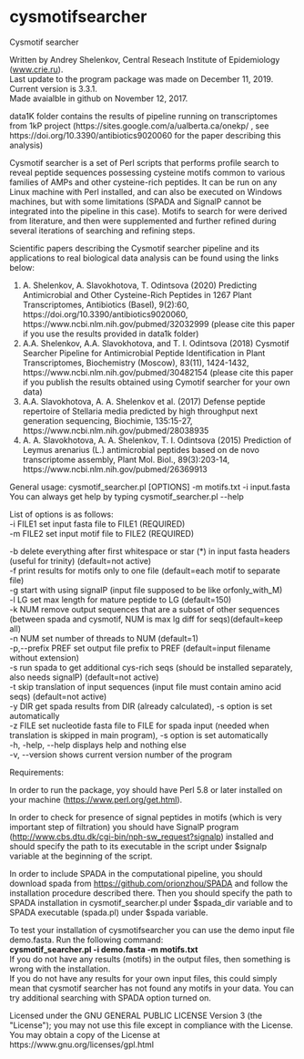 # cysmotifsearcher
Cysmotif searcher

Written by Andrey Shelenkov, Central Reseach Institute of Epidemiology (www.crie.ru).<br>
Last update to the program package was made on December 11, 2019. Current version is 3.3.1.<br>Made avaialble in github on November 12, 2017.
<p>
 data1K folder contains the results of pipeline running on transcriptomes from 1kP project (https://sites.google.com/a/ualberta.ca/onekp/ , see https://doi.org/10.3390/antibiotics9020060 for the paper describing this analysis)
<p>
Cysmotif searcher is a set of Perl scripts that performs profile search to reveal peptide sequences possessing cysteine motifs common to various families of AMPs and other cysteine-rich peptides. It can be run on any Linux machine with Perl installed, and can also be executed on Windows machines, but with some limitations (SPADA and SignalP cannot be integrated into the pipeline in this case). Motifs to search for were derived from literature, and then were supplemented and further refined during several iterations of searching and refining steps.
<p>
Scientific papers describing the Cysmotif searcher pipeline and its applications to real biological data analysis can be found using the links below:<br>
 <ol><li>A. Shelenkov, A. Slavokhotova, T. Odintsova (2020) Predicting Antimicrobial and Other Cysteine-Rich Peptides in 1267 Plant Transcriptomes, Antibiotics (Basel), 9(2):60, https://doi.org/10.3390/antibiotics9020060, https://www.ncbi.nlm.nih.gov/pubmed/32032999 (please cite this paper if you use the results provided in data1k folder)</li>
 <li>A.A. Shelenkov, A.A. Slavokhotova, and T. I. Odintsova (2018) Cysmotif Searcher Pipeline for Antimicrobial Peptide Identification in Plant Transcriptomes, Biochemistry (Moscow), 83(11), 1424-1432, https://www.ncbi.nlm.nih.gov/pubmed/30482154 (please cite this paper if you publish the results obtained using Cymotif searcher for your own data)</li>
 <li>A.A. Slavokhotova, A. A. Shelenkov et al. (2017) Defense peptide repertoire of Stellaria media predicted by high throughput next generation sequencing, Biochimie, 135:15-27, https://www.ncbi.nlm.nih.gov/pubmed/28038935 </li>
 <li>A. A. Slavokhotova, A. A. Shelenkov, T. I. Odintsova (2015) Prediction of Leymus arenarius (L.) antimicrobial peptides based on de novo transcriptome assembly, Plant Mol. Biol., 89(3):203-14, https://www.ncbi.nlm.nih.gov/pubmed/26369913</li></ol><p><p>

General usage: cysmotif_searcher.pl [OPTIONS] -m motifs.txt -i input.fasta<br>
You can always get help by typing cysmotif_searcher.pl --help<p>

List of options is as follows:<br>
-i FILE1                set input fasta file to FILE1 (REQUIRED)<br>
-m FILE2                set input motif file to FILE2 (REQUIRED)<p>

-b                      delete everything after first whitespace or star (*) in input fasta headers (useful for trinity)    (default=not active)<br>
-f                      print results for motifs only to one file (default=each motif to separate file)<br>
-g                      start with using signalP (input file supposed to be like orfonly_with_M)<br>
-l LG                   set max length for mature peptide to LG (default=150)<br>
-k NUM                  remove output sequences that are a subset of other sequences (between spada and cysmotif, NUM is max lg diff for seqs)(default=keep all)<br>
-n NUM                  set number of threads to NUM (default=1)<br>
-p,--prefix PREF        set output file prefix to PREF (default=input filename without extension)<br>
-s                      run spada to get additional cys-rich seqs (should be installed separately, also needs signalP) (default=not active)<br>
-t                      skip translation of input sequences (input file must contain amino acid seqs) (default=not active)<br>
-y DIR                  get spada results from DIR (already calculated), -s option is set automatically<br>
-z FILE                 set nucleotide fasta file to FILE for spada input (needed when translation is skipped in main program), -s option is set automatically<br>
-h, -help, --help        displays help and nothing else<br>
-v, --version            shows current version number of the program<br>
<p>
Requirements:

In order to run the package, yoy should have Perl 5.8 or later installed on your machine (https://www.perl.org/get.html).

In order to check for presence of signal peptides in motifs (which is very important step of filtration) you should have SignalP program (http://www.cbs.dtu.dk/cgi-bin/nph-sw_request?signalp) installed and should specify the path to its executable in the script under $signalp variable at the beginning of the script.

In order to include SPADA in the computational pipeline, you should download spada from https://github.com/orionzhou/SPADA and follow the installation procedure described there. Then you should specify the path to SPADA installation in cysmotif_searcher.pl under $spada_dir variable and to SPADA executable (spada.pl) under $spada variable.
<p>
 To test your installation of cysmotifsearcher you can use the demo input file demo.fasta. Run the following command:
 <br>
 <b>cysmotif_searcher.pl -i demo.fasta -m motifs.txt</b>
 <br>
 If you do not have any results (motifs) in the output files, then something is wrong with the installation.<br> If you do not have any results for your own input files, this could simply mean that cysmotif searcher has not found any motifs in your data. You can try additional searching with SPADA option turned on.
 <p>
 Licensed under the GNU GENERAL PUBLIC LICENSE Version 3 (the "License");
 you may not use this file except in compliance with the License. You may obtain a copy of the License at https://www.gnu.org/licenses/gpl.html
